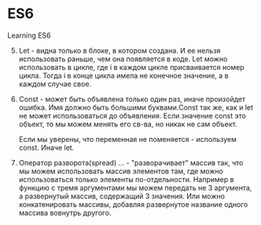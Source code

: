 # ES6
Learning ES6

5. Let - видна только в блоке, в котором создана. И ее нельзя использовать раньше, чем она появляется в коде. Let можно использовать в цикле, где i в каждом цикле присваивается номер цикла. Тогда i в конце цикла имела не конечное значение, а в каждом случае свое. 

6. Const - может быть объявлена только один раз, иначе произойдет ошибка. Имя должно быть большими буквами.Const так же, как и let не может использоваться до объявления. Если значение const это объект, то мы можем менять его св-ва, но никак не сам объект.

    Если мы уверены, что переменная не поменяется - используем const. Иначе let.

7. Оператор разворота(spread) ... - "разворачивает" массив так, что мы можем использовать массив элементов там, где можно использоваться только элементы по-отдельности. Например в функцию с тремя аргументами мы можем передать не 3 аргумента, а развернутый массив, содержащий 3 значения. Или можно конкатенировать массивы, добавляя развернутое название одного массива вовнутрь другого.